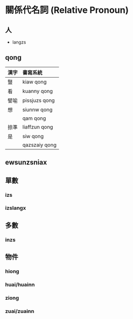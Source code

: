 # 關係代名詞 (Relative Pronoun)

## 人

* langzs

## qong

| 漢字 | 書寫系統 |
| :--- | :--- |
| 豎 | kiaw qong |
| 看 | kuanny qong |
| 譬喻 | pissjuzs qong |
| 想 | siunnw qong |
| | qam qong |
| 掠準 | liaffzun qong |
| 是 | siw qong |
|| qazszaiy qong |

## ewsunzsniax

## 單數

### izs

### izslangx

## 多數

### inzs

## 物件

### hiong

### huai/huainn

### ziong

### zuai/zuainn
